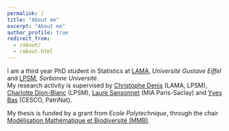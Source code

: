 ```yaml
---
permalink: /
title: "About me"
excerpt: "About me"
author_profile: true
redirect_from: 
  - /about/
  - /about.html
---
```


I am a third year PhD student in Statistics at [LAMA](https://lama.u-pem.fr/), *Université Gustave Eiffel* and [LPSM](https://www.lpsm.paris/), *Sorbonne Université*. \
My research activity is supervised by [Christophe Denis](https://perso.math.u-pem.fr/denis.christophe/) (LAMA, LPSM), [Charlotte Dion-Blanc](https://sites.google.com/site/charlottedionblanc/) (LPSM), [Laure Sansonnet](https://mia-ps.inrae.fr/laure-sansonnet) (MIA Paris-Saclay) and [Yves Bas](https://cesco.mnhn.fr/fr/annuaire/yves-bas-6041) (CESCO, PatriNat). 

My thesis is funded by a grant from *Ecole Polytechnique*, through the chair [Modélisation Mathématique et Biodiversité (MMB)](http://www.cmap.polytechnique.fr/chaire-mmb/index.html).
